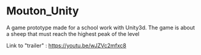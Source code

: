 # Mouton_Unity
A game prototype made for a school work with Unity3d. The game is about a sheep that must reach the highest peak of the level


Link to "trailer" : https://youtu.be/wJZVc2mfxc8
